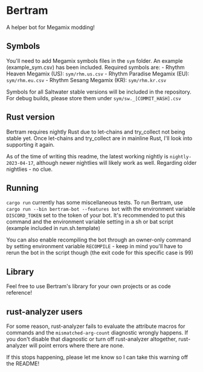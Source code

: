 # Bertram
A helper bot for Megamix modding!

## Symbols
You'll need to add Megamix symbols files in the `sym` folder. An example (example_sym.csv) has been included. Required symbols are:
    - Rhythm Heaven Megamix (US): `sym/rhm.us.csv`
    - Rhythm Paradise Megamix (EU): `sym/rhm.eu.csv`
    - Rhythm Sesang Megamix (KR): `sym/rhm.kr.csv`

Symbols for all Saltwater stable versions will be included in the repository. For debug builds, please store them under `sym/sw._[COMMIT_HASH].csv`

## Rust version
Bertram requires nightly Rust due to let-chains and try_collect not being stable yet. Once let-chains and try_collect are in mainline Rust, I'll look into supporting it again.

As of the time of writing this readme, the latest working nightly is `nightly-2023-04-17`, although newer nightlies will likely work as well. Regarding older nightlies - no clue.

## Running
`cargo run` currently has some miscellaneous tests. To run Bertram, use `cargo run --bin bertram-bot --features bot` with the environment variable `DISCORD_TOKEN` set to the token of your bot. It's recommended to put this command and the environment variable setting in a sh or bat script (example included in run.sh.template)

You can also enable recompiling the bot through an owner-only command by setting environment variable `RECOMPILE` - keep in mind you'll have to rerun the bot in the script though (the exit code for this specific case is 99)

## Library
Feel free to use Bertram's library for your own projects or as code reference!

## rust-analyzer users
For some reason, rust-analyzer fails to evaluate the attribute macros for commands and the `mismatched-arg-count` diagnostic wrongly happens. If you don't disable that diagnostic or turn off rust-analyzer altogether, rust-analyzer will point errors where there are none.

If this stops happening, please let me know so I can take this warning off the README!
